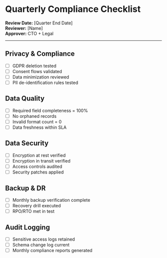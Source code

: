 # Quarterly Compliance Checklist

**Review Date:** [Quarter End Date]  
**Reviewer:** [Name]  
**Approver:** CTO + Legal  

---

## Privacy & Compliance
- [ ] GDPR deletion tested
- [ ] Consent flows validated
- [ ] Data minimization reviewed
- [ ] PII de-identification rules tested

## Data Quality
- [ ] Required field completeness = 100%
- [ ] No orphaned records
- [ ] Invalid format count = 0
- [ ] Data freshness within SLA

## Data Security
- [ ] Encryption at rest verified
- [ ] Encryption in transit verified
- [ ] Access controls audited
- [ ] Security patches applied

## Backup & DR
- [ ] Monthly backup verification complete
- [ ] Recovery drill executed
- [ ] RPO/RTO met in test

## Audit Logging
- [ ] Sensitive access logs retained
- [ ] Schema change log current
- [ ] Monthly compliance reports generated
